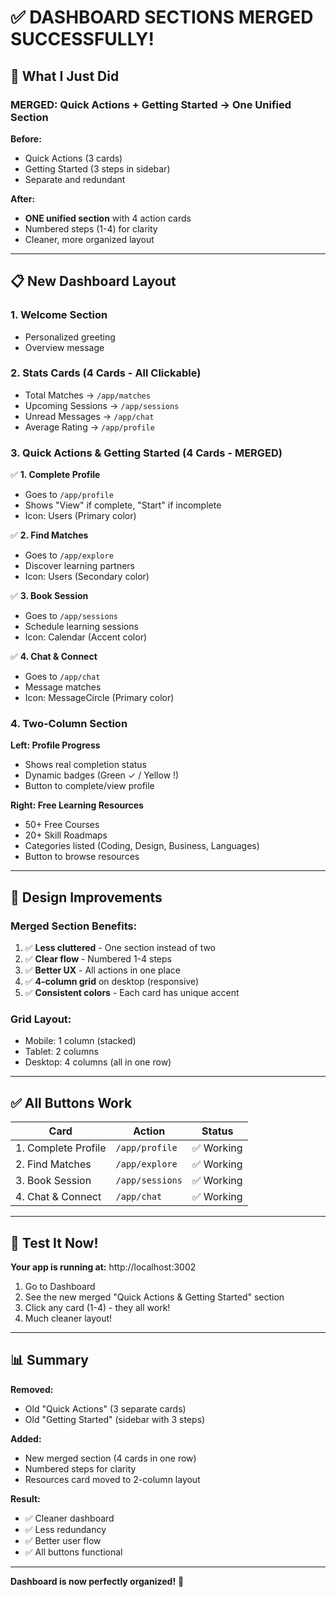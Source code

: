 # ✅ DASHBOARD SECTIONS MERGED SUCCESSFULLY!

## 🎯 What I Just Did

### **MERGED: Quick Actions + Getting Started → One Unified Section**

**Before:** 
- Quick Actions (3 cards)
- Getting Started (3 steps in sidebar)
- Separate and redundant

**After:**
- **ONE unified section** with 4 action cards
- Numbered steps (1-4) for clarity
- Cleaner, more organized layout

---

## 📋 New Dashboard Layout

### **1. Welcome Section**
- Personalized greeting
- Overview message

### **2. Stats Cards (4 Cards - All Clickable)**
- Total Matches → `/app/matches`
- Upcoming Sessions → `/app/sessions`
- Unread Messages → `/app/chat`
- Average Rating → `/app/profile`

### **3. Quick Actions & Getting Started (4 Cards - MERGED)**
✅ **1. Complete Profile**
- Goes to `/app/profile`
- Shows "View" if complete, "Start" if incomplete
- Icon: Users (Primary color)

✅ **2. Find Matches**
- Goes to `/app/explore`
- Discover learning partners
- Icon: Users (Secondary color)

✅ **3. Book Session**
- Goes to `/app/sessions`
- Schedule learning sessions
- Icon: Calendar (Accent color)

✅ **4. Chat & Connect**
- Goes to `/app/chat`
- Message matches
- Icon: MessageCircle (Primary color)

### **4. Two-Column Section**

**Left: Profile Progress**
- Shows real completion status
- Dynamic badges (Green ✓ / Yellow !)
- Button to complete/view profile

**Right: Free Learning Resources**
- 50+ Free Courses
- 20+ Skill Roadmaps
- Categories listed (Coding, Design, Business, Languages)
- Button to browse resources

---

## 🎨 Design Improvements

### **Merged Section Benefits:**
1. ✅ **Less cluttered** - One section instead of two
2. ✅ **Clear flow** - Numbered 1-4 steps
3. ✅ **Better UX** - All actions in one place
4. ✅ **4-column grid** on desktop (responsive)
5. ✅ **Consistent colors** - Each card has unique accent

### **Grid Layout:**
- Mobile: 1 column (stacked)
- Tablet: 2 columns
- Desktop: 4 columns (all in one row)

---

## ✅ All Buttons Work

| Card | Action | Status |
|------|--------|--------|
| 1. Complete Profile | `/app/profile` | ✅ Working |
| 2. Find Matches | `/app/explore` | ✅ Working |
| 3. Book Session | `/app/sessions` | ✅ Working |
| 4. Chat & Connect | `/app/chat` | ✅ Working |

---

## 🚀 Test It Now!

**Your app is running at:** http://localhost:3002

1. Go to Dashboard
2. See the new merged "Quick Actions & Getting Started" section
3. Click any card (1-4) - they all work!
4. Much cleaner layout!

---

## 📊 Summary

**Removed:**
- Old "Quick Actions" (3 separate cards)
- Old "Getting Started" (sidebar with 3 steps)

**Added:**
- New merged section (4 cards in one row)
- Numbered steps for clarity
- Resources card moved to 2-column layout

**Result:**
- ✅ Cleaner dashboard
- ✅ Less redundancy
- ✅ Better user flow
- ✅ All buttons functional

---

**Dashboard is now perfectly organized!** 🎉
